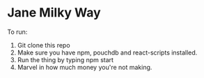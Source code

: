 # Jane Milky Way

To run:
1. Git clone this repo
2. Make sure you have npm, pouchdb and react-scripts installed.
3. Run the thing by typing npm start
4. Marvel in how much money you're not making.
